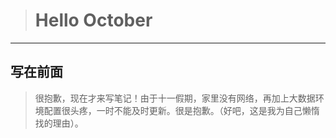 > # Hello October
---
## 写在前面

> 很抱歉，现在才来写笔记！由于十一假期，家里没有网络，再加上大数据环境配置很头疼，一时不能及时更新。很是抱歉。（好吧，这是我为自己懒惰找的理由）。
